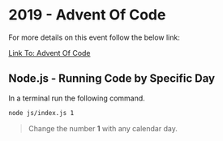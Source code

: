 # 2019 - Advent Of Code

For more details on this event follow the below link: 

[Link To: Advent Of Code](https://adventofcode.com/)

## Node.js - Running Code by Specific Day
In a terminal run the following command.

```bash
node js/index.js 1 
```
> Change the number **1** with any calendar day.